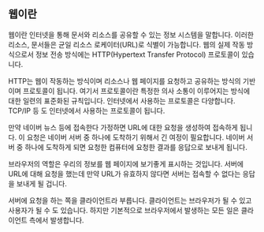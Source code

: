 ## 웹이란

웹이란 인터넷을 통해 문서와 리소스를 공유할 수 있는 정보 시스템을 말합니다. 이러한 리소스, 문서들은 균일 리소스 로케이터(URL)로 식별이 가능합니다. 웹의 실제 작동 방식으로서 정보 전송 방식에는 HTTP(Hypertext Transfer Protocol) 프로토콜이 있습니다.

HTTP는 웹이 작동하는 방식이며 리소스나 웹 페이지를 요청하고 공유하는 방식의 기반이며 프로토콜이 됩니다. 여기서 프로토콜이란 특정한 의사 소통이 이루어지는 방식에 대한 일련의 표준화된 규칙입니다. 인터넷에서 사용하는 프로토콜은 다양합니다. TCP/IP 등 도 인터넷에서 사용하는 프로토콜이 됩니다.

만약 네이버 뉴스 등에 접속한다 가정하면 URL에 대한 요청을 생성하여 접속하게 됩니다. 이 요청은 네이버 서버 중 하나에 도착하기 위해서 긴 여정이 필요합니다. 네이버 서버 중 하나에 도착하게 되면 요청한 컴퓨터에 요청한 결과를 응답으로 보내게 됩니다.

브라우저의 역할은 우리의 정보를 웹 페이지에 보기좋게 표시하는 것입니다. 서버에 URL에 대해 요청을 했는데 만약 URL가 유효하지 않다면 서버는 접속할 수 없다는 응답을 보내게 될 겁니다.

서버에 요청을 하는 쪽을 클라이언트라 부릅니다. 클라이언트는 브라우저가 될 수 있고 사용자가 될 수 도 있습니다. 하지만 기본적으로 브라우저에서 발생하는 모든 일은 클라이언트 측에서 발생합니다.
